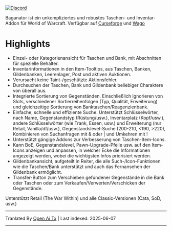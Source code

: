 [![Discord](https://shields.io/badge/discord-comment-lightblue?logo=discord&style=for-the-badge)](https://discord.gg/TtSN6DxSky)

Baganator ist ein unkompliziertes und robustes Taschen- und Inventar-Addon für World of Warcraft. Verfügbar auf [Curseforge](https://www.curseforge.com/wow/addons/baganator) und [Wago](https://addons.wago.io/addons/baganator/)

# Highlights

*   Einzel- oder Kategorienansicht für Taschen und Bank, mit Abschnitten für spezielle Behälter.
*   Inventarinformationen in den Item-Tooltips, aus Taschen, Banken, Gildenbanken, Leerenlager, Post und aktiven Auktionen.
*   Verursacht keine Taint-/geschützte Aktionsfehler.
*   Durchsuchen der Taschen, Bank und Gildenbank beliebiger Charaktere von überall aus.
*   Integrierte Sortierung von Gegenständen. Einschließlich Ignorieren von Slots, verschiedener Sortierreihenfolgen (Typ, Qualität, Erweiterung) und gleichzeitige Sortierung von Banktaschen/Reagenzienbank.
*   Einfache, schnelle und effiziente Suche. Unterstützt Schlüsselwörter, nach Name, Gegenstandstyp (Rüstung/usw.), Inventarplatz (Kopf/usw.), andere Schlüsselwörter (wie Trank, Essen, usw.) und Erweiterung (nur Retail, Vanilla/df/usw.), Gegenstandslevel-Suche (200-210, <190, >220), Kombinieren von Suchanfragen mit & oder | und Umkehren mit !
*   Unterstützt gängige Addons zur Verbesserung von Taschen-Item-Icons.
*   Kann BoE, Gegenstandslevel, Pawn-Upgrade-Pfeile usw. auf den Item-Icons anzeigen und anpassen, in welcher Ecke die Informationen angezeigt werden, wobei die wichtigsten Infos priorisiert werden.
*   Gildenbankansicht, aufgeteilt in Reiter, die alle Such-/Icon-Funktionen wie die Taschen/Bank unterstützt und auch das Fernansehen der Gildenbank ermöglicht.
*   Transfer-Button zum Verschieben gefundener Gegenstände in die Bank oder Taschen oder zum Verkaufen/Verwerten/Verschicken der Gegenstände.

Unterstützt Retail (The War Within) und alle Classic-Versionen (Cata, SoD, usw.)

---

Tranlated By [Open Ai Tx](https://github.com/OpenAiTx/OpenAiTx) | Last indexed: 2025-06-07

---